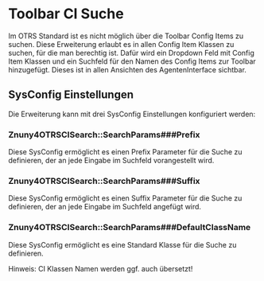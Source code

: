 # Toolbar CI Suche

Im OTRS Standard ist es nicht möglich über die Toolbar Config Items zu suchen. Diese Erweiterung erlaubt es in allen Config Item Klassen zu suchen, für die man berechtig ist.
Dafür wird ein Dropdown Feld mit Config Item Klassen und ein Suchfeld für den Namen des Config Items zur Toolbar hinzugefügt. Dieses ist in allen Ansichten des AgentenInterface sichtbar.

## SysConfig Einstellungen

Die Erweiterung kann mit drei SysConfig Einstellungen konfiguriert werden:

### Znuny4OTRSCISearch::SearchParams###Prefix

Diese SysConfig ermöglicht es einen Prefix Parameter für die Suche zu definieren, der an jede Eingabe im Suchfeld vorangestellt wird.

### Znuny4OTRSCISearch::SearchParams###Suffix

Diese SysConfig ermöglicht es einen Suffix Parameter für die Suche zu definieren, der an jede Eingabe im Suchfeld angefügt wird.

### Znuny4OTRSCISearch::SearchParams###DefaultClassName

Diese SysConfig ermöglicht es eine Standard Klasse für die Suche zu definieren.

Hinweis: CI Klassen Namen werden ggf. auch übersetzt!
